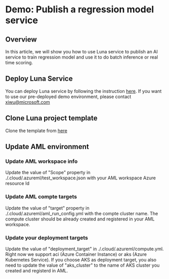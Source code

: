 # Demo: Publish a regression model service

## Overview
In this article, we will show you how to use Luna service to publish an AI service to train regression model and use it to do batch inference or real time scoring.

## Deploy Luna Service
You can deploy Luna service by following the instruction [here](aka.ms/projectluna). If you want to use our pre-deployed demo environment, please contact xiwu@microsoft.com

## Clone Luna project template
Clone the template from [here](https://aka.ms/lunaprojecttemplate)

## Update AML environment
### Update AML workspace info
Update the value of "Scope" property in ./.cloud/.azureml/test_workspace.json with your AML workspace Azure resource Id

### Update AML compte targets
Update the value of "target" property in ./.cloud/.azureml/aml_run_config.yml with the compte cluster name. The compute cluster should be already created and registered in your AML workspace.

### Update your deployment targets
Update the value of "deployment_target" in ./.cloud/.azureml/compute.yml. Right now we support aci (Azure Container Instance) or aks (Azure Kubernetes Service). If you choose AKS as deployment target, you also need to update the value of "aks_cluster" to the name of AKS cluster you created and registerd in AML.

